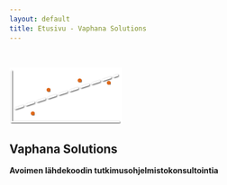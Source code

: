 ```yaml
---
layout: default
title: Etusivu - Vaphana Solutions
---
```


</br>


![](/images/vaphana200.png)

Vaphana Solutions
---------------------------

**Avoimen lähdekoodin tutkimusohjelmistokonsultointia**


<!--
----

### Uutta blogissa

Blog RSS here: <a title="blog RSS" href="http://easterneurope.github.io/feed.xml">
                    <i class="fa fa-rss-square"></i></a>

<div id="posts">
    {% for post in site.posts offset: 0 limit: 3 %}
        <small style="color: #999;">{{ post.date | date: "%b %d, %Y" }}</small> 
        <a href="{{ post.url }}">{{ post.title }}</a>
        <br />
        {% if post.summary %}
            <small>{{ post.summary }}</small>
        {% endif %}
    {% endfor %}
    </div>
-->
